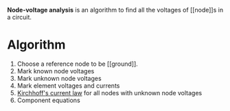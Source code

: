 **Node-voltage analysis** is an algorithm to find all the voltages of [[node]]s in a circuit.

# Algorithm

1. Choose a reference node to be [[ground]].
2. Mark known node voltages
3. Mark unknown node voltages
4. Mark element voltages and currents
5. [Kirchhoff's current law](./Kirchhoffs-circuit-laws#current-law) for all nodes with unknown node voltages
6. Component equations